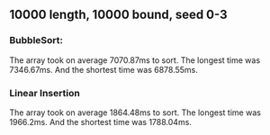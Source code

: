 ## 10000 length, 10000 bound, seed 0-3

### BubbleSort:

The array took on average 7070.87ms to sort.
The longest time was 7346.67ms.
And the shortest time was 6878.55ms.

### Linear Insertion

The array took on average 1864.48ms to sort.
The longest time was 1966.2ms.
And the shortest time was 1788.04ms.